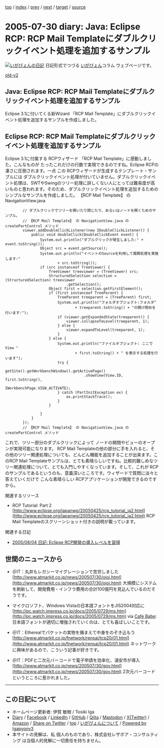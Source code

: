 [top](../index.html) 
 / [index](index.html) 
 / [prev](ig050729.html) 
 / [next](ig050801.html) 
 / [target](https://www.igapyon.jp/igapyon/diary/2005/ig050730.html) 
 / [source](https://github.com/igapyon/diary/blob/master/2005/ig050730.src.md) 

2005-07-30 diary: Java: Eclipse RCP: RCP Mail Templateにダブルクリックイベント処理を追加するサンプル
=====================================================================================================
[![いがぴょんの日記](https://www.igapyon.jp/igapyon/diary/images/iga202308_64.jpg "いがぴょん")](https://www.igapyon.jp/igapyon/diary/memo/memoigapyon.html) 日記形式でつづる [いがぴょん](https://www.igapyon.jp/igapyon/diary/memo/memoigapyon.html)コラム ウェブページです。

[old-v2](ig050730-orig.html)

## Java: Eclipse RCP: RCP Mail Templateにダブルクリックイベント処理を追加するサンプル

Eclipse 3.1に付いてくる新Wizard 「RCP Mail Template」にダブルクリックイベント処理を追加するサンプルを作成しました。


## Eclipse RCP: RCP Mail Templateにダブルクリックイベント処理を追加するサンプル

Eclipse 3.1に付属する RCPウィザード 「RCP Mail Template」に感動しました。こんなものが たったこれだけの行数で実現できるのですね。Eclipse
RCPの凄さに圧倒されます。一点 この RCPウィザードが生成するテンプレート・サンプルには ダブルクリックイベント処理が付いていません。ダブルクリックイベント処理は、SWTやSwingのツリー処理に詳しくない人にとっては難易度が高いものと思われます。そのため、ダブルクリックイベント処理を追加するためのシンプルなサンプルを作成しました。
【RCP Mail Template】 の NavigationView.java

```
        // ダブルクリックでツリーを開いたり閉じたり、あるいはノードを開くためのサンプル。
        // 【RCP Mail Template】 の NavigationView.java の createPartControl メソッド
        viewer.addDoubleClickListener(new IDoubleClickListener() {
            public void doubleClick(DoubleClickEvent event) {
                System.out.println("ダブルクリックが発生しました:" + event.toString());
                Object src = event.getSource();
                System.out.println("イベントのSourceを利用して展開処理を実施します:"
                        + src.toString());
                if (src instanceof TreeViewer) {
                    TreeViewer treeviewer = (TreeViewer) src;
                    StructuredSelection selection = (StructuredSelection) treeviewer
                            .getSelection();
                    Object first = selection.getFirstElement();
                    if (first instanceof TreeParent) {
                        TreeParent treeparent = (TreeParent) first;
                        System.out.println("フォルダオブジェクト:フォルダ"
                                + treeparent.toString() + "の開け閉めを行います:");
                        if (viewer.getExpandedState(treeparent)) {
                            viewer.collapseToLevel(treeparent, 1);
                        } else {
                            viewer.expandToLevel(treeparent, 1);
                        }
                    } else {
                        System.out.println("ファイルオブジェクト: ここで View "
                                + first.toString() + " を表示する処理を行います");
                        try {
                            getSite().getWorkbenchWindow().getActivePage()
                                    .showView(View.ID, first.toString(),
                                            IWorkbenchPage.VIEW_ACTIVATE);
                        } catch (PartInitException ex) {
                            ex.printStackTrace();
                        }
                    }

                }
            }
        });
        // 【RCP Mail Template】 の NavigationView.java の createPartControl メソッド
```


これで、ツリー部分のダブルクリックによって ノードの開閉やビューのオープンが実現可能になります。
RCP Mail Templateの他の部分に手を入れると、その他のツリー関連処理についても、どんどん機能を追加することが出来ます。このRCP
Mail Templateサンプルは、とても素晴らしいですね。比較的難しめなツリー関連処理について、とても入門しやすくなっています。そして、これが
RCPのサンプルであるというのも、意義深いところです。ウィザードで質問に淡々と答えていくだけで こんな素晴らしい RCPアプリケーションが開発できるのですから。

関連するリソース

* RCP Tutorial: Part 2
  [http://www.eclipse.org/japanwg/20050425/rcp_tutorial_ja2.html](http://www.eclipse.org/japanwg/20050425/rcp_tutorial_ja2.html)
  RCP Mail Templateのスクリーンショット付きの説明が載っています。

関連する日記

* [2005/08/04 日記: Eclipse RCP開発の導入レベルを習得](ig050804.html)

## 世間のニュースから

* ＠IT：丸井もレガシーマイグレーションで苦労しました
  [http://www.atmarkit.co.jp/news/200507/30/oioi.html](http://www.atmarkit.co.jp/news/200507/30/oioi.html)
  大規模にシステムを刷新して、開発費用・インフラ費用の合計100億円を見込んでいるのだそうです。
  
* マイクロソフト、Windows Vistaの日本語フォントをJIS2004対応に
  [http://pc.watch.impress.co.jp/docs/2005/0729/ms.htm](http://pc.watch.impress.co.jp/docs/2005/0729/ms.htm)
  via [Cafe Babe](http://d.hatena.ne.jp/kazama/20050729): 日本語フォントが適切に増強されていくのは、とても喜ばしいことです。
  
* ＠IT：Etherealでパケットの実物を捕まえて中身をのぞき込もう
  [http://www.atmarkit.co.jp/fnetwork/rensai/tcp20/01.html](http://www.atmarkit.co.jp/fnetwork/rensai/tcp20/01.html)
  ネットワークに興味があるので、こういう記事が好きです。
  
* ＠IT：PDFと二次元バーコードで電子申請を効率化、浦安市が導入
  [http://www.atmarkit.co.jp/news/200507/30/gov.html](http://www.atmarkit.co.jp/news/200507/30/gov.html)
  2次元バーコードというところに惹かれました。


----------------------------------------------------------------------------------------------------

## この日記について

* ホームページ更新者: 伊賀 敏樹 / Tosiki Iga
* [Diary](https://www.igapyon.jp/igapyon/diary/) / [Facebook](https://www.facebook.com/igapyon) / [LinkedIn](https://www.linkedin.com/in/toshikiiga) / [GitHub](https://github.com/igapyon) / [Qiita](https://qiita.com/igapyon) / [Mastodon](https://social.vivaldi.net/@igapyon) / [X(Twitter)](https://twitter.com/ToshikiIga) / [Amazon](https://www.amazon.co.jp/%E4%BC%8A%E8%B3%80-%E6%95%8F%E6%A8%B9/e/B004LTQWCQ) / 
[Share on Twitter](https://twitter.com/intent/tweet?hashtags=igapyon%2Cdiary%2C%E3%81%84%E3%81%8C%E3%81%B4%E3%82%87%E3%82%93&text=Java%3A+Eclipse+RCP%3A+RCP+Mail+Template%E3%81%AB%E3%83%80%E3%83%96%E3%83%AB%E3%82%AF%E3%83%AA%E3%83%83%E3%82%AF%E3%82%A4%E3%83%99%E3%83%B3%E3%83%88%E5%87%A6%E7%90%86%E3%82%92%E8%BF%BD%E5%8A%A0%E3%81%99%E3%82%8B%E3%82%B5%E3%83%B3%E3%83%97%E3%83%AB&url=https%3A%2F%2Fwww.igapyon.jp%2Figapyon%2Fdiary%2F2005%2Fig050730.html) / [top](../index.html) / [いがぴょんについて](https://www.igapyon.jp/igapyon/diary/memo/memoigapyon.html) / [Powered by Igapyonv3](https://github.com/igapyon/igapyonv3)
* 本サイトの見解は、私 個人のものであり、株式会社レザボア・コンサルティング は当個人的見解に一切責任を持ちません。 
